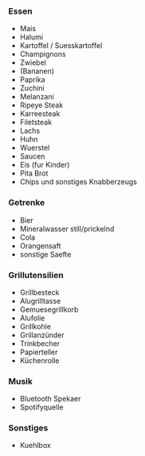 ### Essen

- Mais
- Halumi
- Kartoffel / Suesskartoffel
- Champignons
- Zwiebel 
- (Bananen)
- Paprika
- Zuchini 
- Melanzani 
- Ripeye Steak 
- Karreesteak
- Filetsteak
- Lachs
- Huhn
- Wuerstel
- Saucen
- Eis (fur Kinder)
- Pita Brot
- Chips und sonstiges Knabberzeugs

### Getrenke
- Bier
- Mineralwasser still/prickelnd
- Cola
- Orangensaft
- sonstige Saefte

### Grillutensilien
- Grillbesteck
- Alugrilltasse
- Gemuesegrillkorb
- Alufolie
- Grillkohle
- Grillanzünder
- Trinkbecher
- Papierteller
- Küchenrolle

### Musik
- Bluetooth Spekaer
- Spotifyquelle

### Sonstiges
- Kuehlbox 
